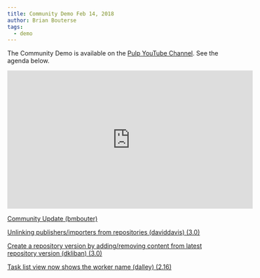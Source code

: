 ```yaml
---
title: Community Demo Feb 14, 2018
author: Brian Bouterse
tags:
  - demo
---
```

The Community Demo is available on the [Pulp YouTube Channel](https://www.youtube.com/channel/UCI43Ffs4VPDv7awXvvBJfRQ). See the agenda below.

<iframe width="560" height="315" src="https://www.youtube.com/embed/BT8rzG6ATEM" frameborder="0" allowfullscreen></iframe>

[Community Update (bmbouter)](http://www.youtube.com/watch?v=BT8rzG6ATEM&t=0m26s)

[Unlinking publishers/importers from repositories (daviddavis) (3.0)](http://www.youtube.com/watch?v=BT8rzG6ATEM&t=4m13s)

[Create a repository version by adding/removing content from latest repository version (dkliban) (3.0)](http://www.youtube.com/watch?v=BT8rzG6ATEM&t=9m04s)

[Task list view now shows the worker name (dalley) (2.16)](http://www.youtube.com/watch?v=BT8rzG6ATEM&t=13m50s)
